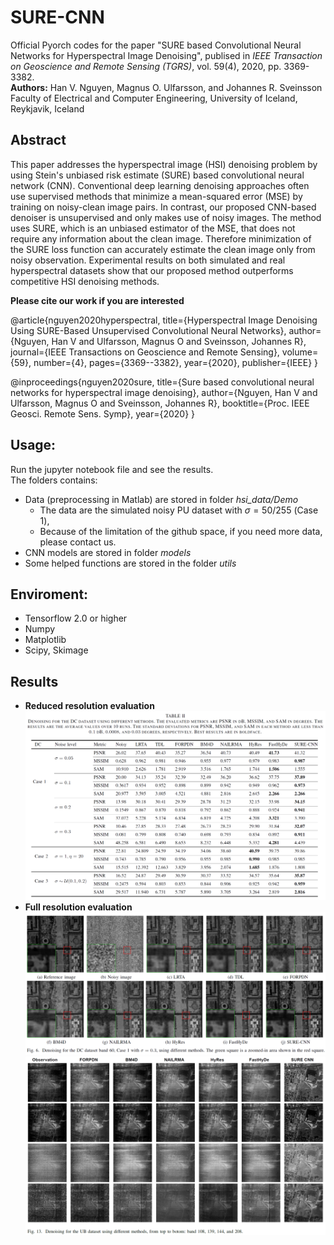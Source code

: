 # SURE-CNN
 Official Pyorch codes for the paper "SURE based Convolutional Neural Networks for Hyperspectral Image Denoising", publised in *IEEE Transaction on Geoscience and Remote Sensing (TGRS)*, vol. 59(4), 2020, pp. 3369-3382.<br>
 **Authors:** Han V. Nguyen, Magnus O. Ulfarsson, and Johannes R. Sveinsson <br>
Faculty of Electrical and Computer Engineering, University of Iceland, Reykjavik, Iceland <br>

## Abstract <br>
This paper addresses the hyperspectral image (HSI) denoising problem by using Stein's unbiased risk estimate (SURE) based convolutional neural network (CNN). Conventional deep learning denoising approaches often use supervised methods that minimize a mean-squared error (MSE) by training on noisy-clean image pairs. In contrast, our proposed CNN-based denoiser is unsupervised and only makes use of noisy images. The method uses SURE, which is an unbiased estimator of the MSE, that does not require any information about the clean image. Therefore minimization of the SURE loss function can accurately estimate the clean image only from noisy observation. Experimental results on both simulated and real hyperspectral datasets show that our proposed method outperforms competitive HSI denoising methods.

**Please cite our work if you are interested**

 @article{nguyen2020hyperspectral,
  title={Hyperspectral Image Denoising Using SURE-Based Unsupervised Convolutional Neural Networks},
  author={Nguyen, Han V and Ulfarsson, Magnus O and Sveinsson, Johannes R},
  journal={IEEE Transactions on Geoscience and Remote Sensing},
  volume={59},
  number={4},
  pages={3369--3382},
  year={2020},
  publisher={IEEE}
}

@inproceedings{nguyen2020sure,
  title={Sure based convolutional neural networks for hyperspectral image denoising},
  author={Nguyen, Han V and Ulfarsson, Magnus O and Sveinsson, Johannes R},
  booktitle={Proc. IEEE Geosci. Remote Sens. Symp},
  year={2020}
}
## Usage:<br>
Run the jupyter notebook file and see the results.<br>
The folders contains:<br>
 - Data (preprocessing in Matlab) are stored in folder *hsi_data/Demo*
     + The data are the simulated noisy PU dataset with $\sigma=50/255$ (Case 1),
     + Because of the limitation of the github space, if you need more data, please contact us.
 - CNN models are stored in folder *models*
 - Some helped functions are stored in the folder *utils*
## Enviroment:<br>
- Tensorflow 2.0 or higher
- Numpy
- Matplotlib
- Scipy, Skimage
## Results
- **Reduced resolution evaluation**
![image](result1.png "a title")
- **Full resolution evaluation**
![image](result2.png "a title")
![image](result3.png "a title")

